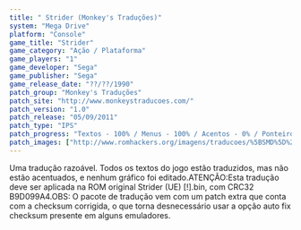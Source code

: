 ```yaml
---
title: " Strider (Monkey's Traduções)"
system: "Mega Drive"
platform: "Console"
game_title: "Strider"
game_category: "Ação / Plataforma"
game_players: "1"
game_developer: "Sega"
game_publisher: "Sega"
game_release_date: "??/??/1990"
patch_group: "Monkey's Traduções"
patch_site: "http://www.monkeystraducoes.com/"
patch_version: "1.0"
patch_release: "05/09/2011"
patch_type: "IPS"
patch_progress: "Textos - 100% / Menus - 100% / Acentos - 0% / Ponteiros - 100% / Gráficos - 0%"
patch_images: ["http://www.romhackers.org/imagens/traducoes/%5BSMD%5D%20Strider%20-%20Monkey's%20Tradu%C3%A7%C3%B5es%20-%201.png","http://www.romhackers.org/imagens/traducoes/%5BSMD%5D%20Strider%20-%20Monkey's%20Tradu%C3%A7%C3%B5es%20-%202.png","http://www.romhackers.org/imagens/traducoes/%5BSMD%5D%20Strider%20-%20Monkey's%20Tradu%C3%A7%C3%B5es%20-%203.png"]
---
```

Uma tradução razoável. Todos os textos do jogo estão traduzidos, mas não estão acentuados, e nenhum gráfico foi editado.ATENÇÃO:Esta tradução deve ser aplicada na ROM original Strider (UE) [!].bin, com CRC32 B9D099A4.OBS: O pacote de tradução vem com um patch extra que conta com a checksum corrigida, o que torna desnecessário usar a opção auto fix checksum presente em alguns emuladores.
